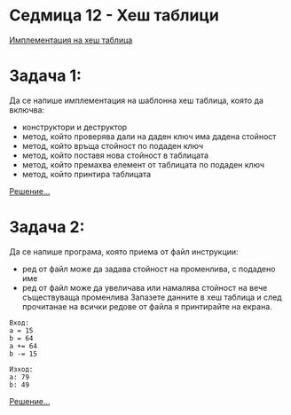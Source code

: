 # Седмица 12 - Хеш таблици

[Имплементация на хеш таблица](https://github.com/AleksandrinaKovachka/Data-structures-and-algorithms/blob/main/Week12/HashMap.h)

Задача 1:
=
Да се напише имплементация на шаблонна хеш таблица, която да включва:
- конструктори и деструктор
- метод, който проверява дали на даден ключ има дадена стойност
- метод, който връща стойност по подаден ключ
- метод, който поставя нова стойност в таблицата
- метод, който премахва елемент от таблицата по подаден ключ
- метод, който принтира таблицата

[Решение...](https://github.com/AleksandrinaKovachka/Data-structures-and-algorithms/blob/main/Week12/Task1)

Задача 2:
=
Да се напише програма, която приема от файл инструкции:
- ред от файл може да задава стойност на променлива, с подадено име
- ред от файл може да увеличава или намалява стойност на вече съществуваща променлива
Запазете данните в хеш таблица и след прочитанае на всички редове от файла я принтирайте на екрана.

```
Вход:
a = 15
b = 64
a += 64
b -= 15

Изход:
a: 79
b: 49
```
[Решение...](https://github.com/AleksandrinaKovachka/Data-structures-and-algorithms/blob/main/Week12/Task2)
